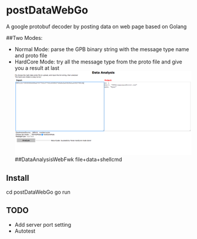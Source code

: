 # postDataWebGo
A google protobuf decoder by posting data on web page based on Golang

##Two Modes:
- Normal Mode: parse the GPB binary string with the message type name and proto file
- HardCore Mode: try all the message type from the proto file and give you a result at last
![](./webdemo.png)
##DataAnalysisWebFwk
file+data+shellcmd

## Install
cd postDataWebGo
go run

## TODO
- Add server port setting
- Autotest
